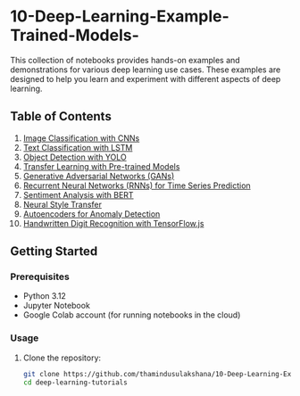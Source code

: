 # 10-Deep-Learning-Example-Trained-Models-
This collection of notebooks provides hands-on examples and demonstrations for various deep learning use cases. These examples are designed to help you learn and experiment with different aspects of deep learning.

## Table of Contents

1. [Image Classification with CNNs](./01_image_classification_with_cnns.ipynb)
2. [Text Classification with LSTM](./02_text_classification_with_lstm.ipynb)
3. [Object Detection with YOLO](./03_object_detection_with_yolo.ipynb)
4. [Transfer Learning with Pre-trained Models](./04_transfer_learning_with_pretrained_models.ipynb)
5. [Generative Adversarial Networks (GANs)](./05_gans.ipynb)
6. [Recurrent Neural Networks (RNNs) for Time Series Prediction](./06_rnn_time_series_prediction.ipynb)
7. [Sentiment Analysis with BERT](./07_sentiment_analysis_with_bert.ipynb)
8. [Neural Style Transfer](./08_neural_style_transfer.ipynb)
9. [Autoencoders for Anomaly Detection](./09_autoencoders_anomaly_detection.ipynb)
10. [Handwritten Digit Recognition with TensorFlow.js](./10_digit_recognition_with_tensorflowjs.ipynb)

## Getting Started

### Prerequisites

- Python 3.12
- Jupyter Notebook
- Google Colab account (for running notebooks in the cloud)

### Usage

1. Clone the repository:

   ```bash
   git clone https://github.com/thamindusulakshana/10-Deep-Learning-Example-Trained-Models-.git
   cd deep-learning-tutorials
